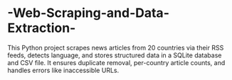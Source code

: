 # -Web-Scraping-and-Data-Extraction-
This Python project scrapes news articles from 20 countries via their RSS feeds, detects language, and stores structured data in a SQLite database and CSV file. It ensures duplicate removal, per-country article counts, and handles errors like inaccessible URLs.
